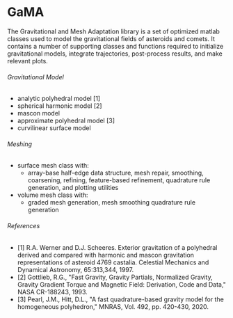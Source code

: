 # GaMA
The Gravitational and Mesh Adaptation library is a set of optimized matlab classes used to model the gravitational fields of asteroids and comets. It contains a number of supporting classes and functions required to initialize gravitational models, integrate trajectories, post-process results, and make relevant plots.  

###### Gravitational Model
- analytic polyhedral model [1]
- spherical harmonic model [2]
- mascon model 
- approximate polyhedral model [3]
- curvilinear surface model

###### Meshing
- surface mesh class with:
  - array-base half-edge data structure, mesh repair, smoothing, coarsening, refining, feature-based refinement, quadrature rule generation, and plotting utilities
- volume mesh class with:
  - graded mesh generation, mesh smoothing quadrature rule generation


###### References
- [1] R.A. Werner and D.J. Scheeres. Exterior gravitation of a polyhedral derived and compared with harmonic and mascon gravitation representations of asteroid 4769 castalia. Celestial Mechanics and Dynamical Astronomy, 65:313,344, 1997.
- [2] Gottlieb, R.G., "Fast Gravity, Gravity Partials, Normalized Gravity, Gravity Gradient Torque and Magnetic Field: Derivation, Code and Data," NASA CR-188243, 1993.
- [3] Pearl, J.M., Hitt, D.L., "A fast quadrature-based gravity model for the homogeneous polyhedron," MNRAS, Vol. 492, pp. 420-430, 2020.
